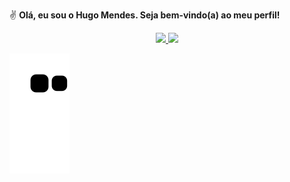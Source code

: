 ✌ <strong>Olá, eu sou o Hugo Mendes. Seja bem-vindo(a) ao meu perfil!</strong>

<div align="center">
  <a href="https://github.com/fhugomendes">
  <img height="155em" src="https://github-readme-stats.vercel.app/api?username=fhugomendes&show_icons=true&theme=dark&include_all_commits=true&count_private=true"/>
  <img height="155em" src="https://github-readme-stats.vercel.app/api/top-langs/?username=fhugomendes&layout=compact&langs_count=7&theme=dark"/>
</div>


![Snake animation](https://github.com/fhugomendes/fhugomendes/blob/output/github-contribution-grid-snake.svg)


